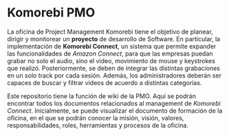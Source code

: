 # Komorebi PMO

La oficina de Project Management Komorebi tiene el objetivo de planear, dirigir y monitorear un **proyecto** de desarrollo de Software. En particular, la implementación de **Komorebi Connect**, un sistema que permite expander las funcionalidades de *Amazon Connect*, para que las empresas puedan grabar no solo el audio, sino el video, movimiento de mouse y keystrokes que realizó. Posteriormente, se deben de integrar las distintas grabaciones en un solo track por cada sesión. Además, los administradores deberán ser capaces de buscar y filtrar videos de acuerdo a distintas categorías. 

Este repositorio tiene la función de wiki de la PMO. Aquí se podrán encontrar todos los documentos relacionados al management de *Komorebi Connect*. Inicialmente, se puede visualizar el documento de formación de la oficina, en el que se podrán conocer la misión, visión, valores, responsabilidades, roles, herramientas y procesos de la oficina. 
